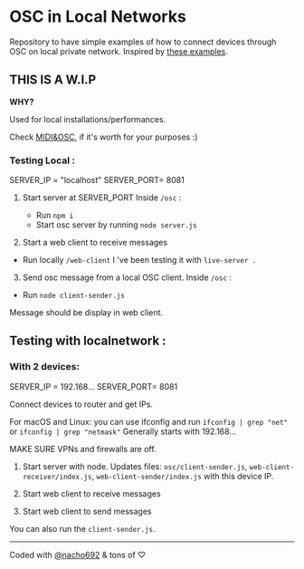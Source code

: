 # OSC in Local Networks
Repository to have simple examples of how to connect devices through OSC on local private network. 
Inspired by [these examples](https://github.com/genekogan/p5js-osc).

## **THIS IS A W.I.P**

**WHY?**

Used for local installations/performances. 

Check [MIDI&OSC](https://www.youtube.com/watch?v=begeAcU0TP4), if it's worth for your purposes :)


### Testing Local : 
SERVER_IP = "localhost"
SERVER_PORT= 8081

1. Start server at SERVER_PORT
   Inside `/osc` : 
    - Run `npm i`
    - Start osc server by running `node server.js`

2.  Start a web client to receive messages 
   - Run locally `/web-client` 
    I 've been testing it with `live-server .`

3.  Send osc message from a local OSC client.
   Inside `/osc` :
   - Run `node client-sender.js`
  
Message should be display in web client.


## Testing with localnetwork :
### With 2 devices:
SERVER_IP = 192.168...
SERVER_PORT= 8081

Connect devices to router and get  IPs.

For macOS and Linux: you can use ifconfig and run `ifconfig | grep "net"` or `ifconfig | grep "netmask"` 
Generally starts with 192.168...

MAKE SURE VPNs and firewalls are off.

1. Start server with node. Updates files:
   `osc/client-sender.js`, 
   `web-client-receiver/index.js`,
   `web-client-sender/index.js`
   with this device IP.

2. Start web client to receive messages

3. Start web client to send messages

You can also run the `client-sender.js`.

<hr/>

Coded with [@nacho692](https://github.com/nacho692) & tons of ♡
